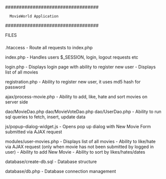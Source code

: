 ##################################

      MovieWorld Application

##################################


FILES
#####

.htaccess
	- Route all requests to index.php

index.php
	- Handles users $_SESSION, login, logout requests etc

login.php
	- Displays login page with ability to register new user
	- Displays list of all movies

registration.php
	- Ability to register new user, it uses md5 hash for password

ajax/process-movie.php
	- Ability to add, like, hate and sort movies on server side

dao/MovieDao.php
dao/MovieVoteDao.php
dao/UserDao.php
	- Ability to run sql queries to fetch, insert, update data 

js/popup-dialog-widget.js
	- Opens pop up dialog with New Movie Form submitted via AJAX request

modules/user-movies.php
	- Displays list of all movies
	- Ability to like/hate via AJAX request (only when movie has not been submitted by logged in user)
	- Ability to add New Movie
	- Ability to sort by likes/hates/dates

database/create-db.sql
	- Database structure

database/db.php
	- Database connection management
